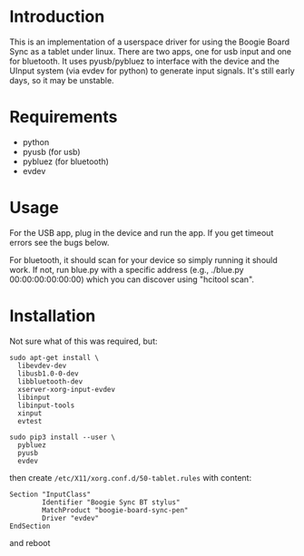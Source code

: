# Introduction

This is an implementation of a userspace driver for using the Boogie Board Sync
as a tablet under linux.  There are two apps, one for usb input and one for
bluetooth.  It uses pyusb/pybluez to interface with the device and the UInput
system (via evdev for python) to generate input signals.  It's still early
days, so it may be unstable.

# Requirements

- python
- pyusb (for usb)
- pybluez (for bluetooth)
- evdev

# Usage

For the USB app, plug in the device and run the app. If you get timeout errors see the bugs below.

For bluetooth, it should scan for your device so simply running it should work.  If not, run blue.py with a specific address (e.g., ./blue.py 00:00:00:00:00:00) which you can discover using "hcitool scan".

# Installation

Not sure what of this was required, but:

```
sudo apt-get install \
  libevdev-dev
  libusb1.0-0-dev 
  libbluetooth-dev
  xserver-xorg-input-evdev
  libinput
  libinput-tools
  xinput
  evtest
```

```
sudo pip3 install --user \
  pybluez
  pyusb
  evdev
```

then create `/etc/X11/xorg.conf.d/50-tablet.rules` with content:

```
Section "InputClass"
        Identifier "Boogie Sync BT stylus"
        MatchProduct "boogie-board-sync-pen"
        Driver "evdev"
EndSection
```

and reboot
